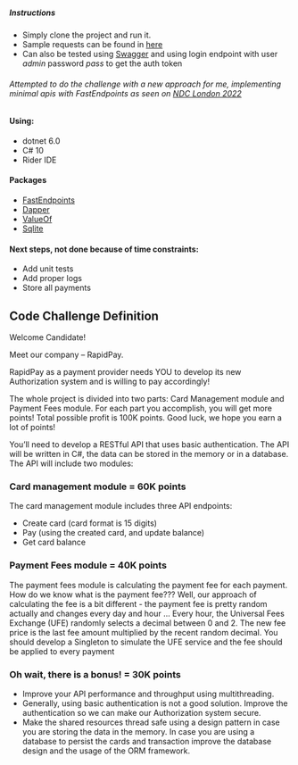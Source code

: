 ##### Instructions
- Simply clone the project and run it.
- Sample requests can be found in [here](RapidPay.Api/sample_requests.http)
- Can also be tested using [Swagger](https://localhost:5001//swagger) and using login endpoint with user *admin* password *pass* to get the auth token 


###### Attempted to do the challenge with a new approach for me, implementing minimal apis with FastEndpoints as seen on [NDC London 2022](https://www.youtube.com/watch?v=hPpvlKLeYYA)
 
#### Using:
- dotnet 6.0
- C# 10
- Rider IDE

#### Packages
- [FastEndpoints](https://fast-endpoints.com/)
- [Dapper](https://github.com/DapperLib/Dapper)
- [ValueOf](https://github.com/mcintyre321/ValueOf/)
- [Sqlite](https://system.data.sqlite.org/index.html/doc/trunk/www/index.wiki)

#### Next steps, not done because of time constraints:
- Add unit tests
- Add proper logs
- Store all payments

## Code Challenge Definition
Welcome Candidate!

Meet our company – RapidPay.

RapidPay as a payment provider needs YOU to develop its new Authorization system and is willing to
pay accordingly!

The whole project is divided into two parts: Card Management module and Payment Fees module.
For each part you accomplish, you will get more points!
Total possible profit is 100K points.
Good luck, we hope you earn a lot of points!

You’ll need to develop a RESTful API that uses basic authentication.
The API will be written in C#, the data can be stored in the memory or in a database. The API will include
two modules:

### Card management module = 60K points
The card management module includes three API endpoints:
- Create card (card format is 15 digits)
- Pay (using the created card, and update balance)
- Get card balance

### Payment Fees module = 40K points
The payment fees module is calculating the payment fee for each payment.
How do we know what is the payment fee???
Well, our approach of calculating the fee is a bit different - the payment fee is pretty random actually
and changes every day and hour ...
Every hour, the Universal Fees Exchange (UFE) randomly selects a decimal between 0 and 2.
The new fee price is the last fee amount multiplied by the recent random decimal.
You should develop a Singleton to simulate the UFE service and the fee should be applied to every
payment

### Oh wait, there is a bonus! = 30K points
- Improve your API performance and throughput using multithreading.
- Generally, using basic authentication is not a good solution. Improve the authentication so we
  can make our Authorization system secure.
- Make the shared resources thread safe using a design pattern in case you are storing the data in
  the memory. In case you are using a database to persist the cards and transaction improve the
  database design and the usage of the ORM framework.